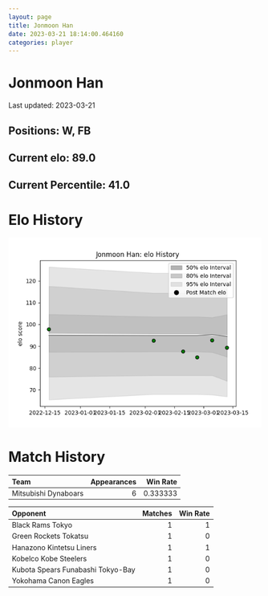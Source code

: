 ```yaml
---  
layout: page  
title: Jonmoon Han  
date: 2023-03-21 18:14:00.464160  
categories: player  
---
```

# Jonmoon Han


Last updated: 2023-03-21
## Positions: W, FB

## Current elo: 89.0

## Current Percentile: 41.0

# Elo History


![elo history](history_JonmoonHan.png)
# Match History


| Team                 |   Appearances |   Win Rate |
|:---------------------|--------------:|-----------:|
| Mitsubishi Dynaboars |             6 |   0.333333 |

| Opponent                          |   Matches |   Win Rate |
|:----------------------------------|----------:|-----------:|
| Black Rams Tokyo                  |         1 |          1 |
| Green Rockets Tokatsu             |         1 |          0 |
| Hanazono Kintetsu Liners          |         1 |          1 |
| Kobelco Kobe Steelers             |         1 |          0 |
| Kubota Spears Funabashi Tokyo-Bay |         1 |          0 |
| Yokohama Canon Eagles             |         1 |          0 |